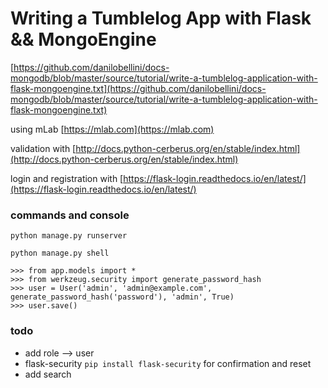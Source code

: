 # Writing a Tumblelog App with Flask && MongoEngine

[https://github.com/danilobellini/docs-mongodb/blob/master/source/tutorial/write-a-tumblelog-application-with-flask-mongoengine.txt](https://github.com/danilobellini/docs-mongodb/blob/master/source/tutorial/write-a-tumblelog-application-with-flask-mongoengine.txt)

using mLab 
[https://mlab.com](https://mlab.com)

validation with 
[http://docs.python-cerberus.org/en/stable/index.html](http://docs.python-cerberus.org/en/stable/index.html)

login and registration with
[https://flask-login.readthedocs.io/en/latest/](https://flask-login.readthedocs.io/en/latest/)

### commands and console
`python manage.py runserver`

`python manage.py shell`
```
>>> from app.models import *
>>> from werkzeug.security import generate_password_hash
>>> user = User('admin', 'admin@example.com', generate_password_hash('password'), 'admin', True)
>>> user.save()
```

### todo
- add role --> user
- flask-security `pip install flask-security` for confirmation and reset
- add search